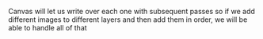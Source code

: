 Canvas will let us write over
each one with subsequent passes
so if we add different images to different
layers and then add them in order, we will be able to handle all of that
